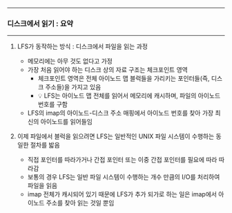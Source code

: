 -----
### 디스크에서 읽기 : 요약
-----
1. LFS가 동작하는 방식 : 디스크에서 파일을 읽는 과정
   - 메모리에는 아무 것도 없다고 가정
   - 가장 처음 읽어야 하는 디스크 상의 자료 구조는 체크포인트 영역
     + 체크포인트 영역은 전체 아이노드 맵 블럭들을 가리키는 포인터들(즉, 디스크 주소들)을 가지고 있음
     + 💡 LFS는 아이노드 맵 전체를 읽어서 메모리에 캐시하며, 파일의 아이노드 번호를 구함
   - LFS의 imap의 아이노드-디스크 주소 매핑에서 아이노드 번호를 찾아 가장 최신의 아이노드를 읽어들임

2. 이제 파일에서 블럭을 읽으려면 LFS는 일반적인 UNIX 파일 시스템이 수행하는 동일한 절차를 밟음
   - 직접 포인터를 따라가거나 간접 포인터 또는 이중 간접 포인터를 필요에 따라 따라감
   - 보통의 경우 LFS는 일반 파일 시스템이 수행하는 개수 만큼의 I/O를 처리하여 파일을 읽음
   - imap 전체가 캐시되어 있기 때문에 LFS가 추가 되가로 하는 일은 imap에서 아이노드 주소를 찾아 읽는 것일 뿐임
